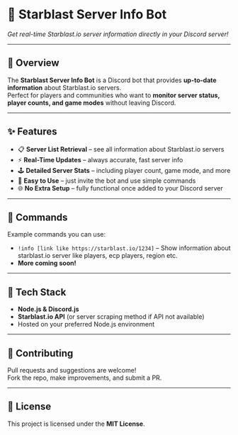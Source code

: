 # 🚀 Starblast Server Info Bot  

*Get real-time Starblast.io server information directly in your Discord server!*  

---

## 🌟 Overview  
The **Starblast Server Info Bot** is a Discord bot that provides **up-to-date information** about Starblast.io servers.  
Perfect for players and communities who want to **monitor server status, player counts, and game modes** without leaving Discord.  

---

## ✨ Features  
- 📋 **Server List Retrieval** – see all information about Starblast.io servers  
- ⚡ **Real-Time Updates** – always accurate, fast server info  
- 🕹️ **Detailed Server Stats** – including player count, game mode, and more  
- 🤖 **Easy to Use** – just invite the bot and use simple commands  
- 🌐 **No Extra Setup** – fully functional once added to your Discord server  

---

## 📌 Commands  
Example commands you can use:  
- `!info [link like https://starblast.io/1234]` – Show information about starblast.io server like players, ecp players, region etc.
- **More coming soon!**  



---

## 📌 Tech Stack  
- **Node.js & Discord.js**  
- **Starblast.io API** (or server scraping method if API not available)  
- Hosted on your preferred Node.js environment  

---

## 🤝 Contributing  
Pull requests and suggestions are welcome!  
Fork the repo, make improvements, and submit a PR.  

---

## 📜 License  
This project is licensed under the **MIT License**.  
